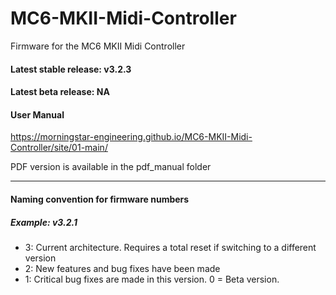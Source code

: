 # MC6-MKII-Midi-Controller
Firmware for the MC6 MKII Midi Controller

#### Latest stable release: v3.2.3
#### Latest beta release: NA

#### User Manual
https://morningstar-engineering.github.io/MC6-MKII-Midi-Controller/site/01-main/

PDF version is available in the pdf_manual folder

---

#### Naming convention for firmware numbers

##### Example: v3.2.1
- 3: Current architecture. Requires a total reset if switching to a different version
- 2: New features and bug fixes have been made
- 1: Critical bug fixes are made in this version. 0 = Beta version.
